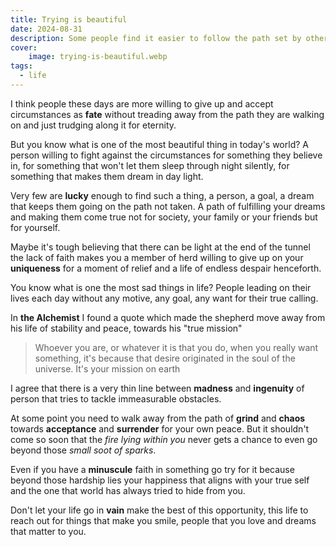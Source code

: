 ```yaml
---
title: Trying is beautiful
date: 2024-08-31
description: Some people find it easier to follow the path set by others but very few of us chase after something far more beautiful, one more try to make something come true.
cover:
    image: trying-is-beautiful.webp
tags:
  - life
---
```


I think people these days are more willing to give up and accept circumstances as **fate** without treading away from the path they are walking on and just trudging along it for eternity.

But you know what is one of the most beautiful thing in today's world? A person willing to fight against the circumstances for something they believe in, for something that won't let them sleep through night silently, for something that makes them dream in day light.

Very few are **lucky** enough to find such a thing, a person, a goal, a dream that keeps them going on the path not taken. A path of fulfilling your dreams and making them come true not for society, your family or your friends but for yourself.

Maybe it's tough believing that there can be light at the end of the tunnel the lack of faith makes you a member of herd willing to give up on your **uniqueness** for a moment of relief and a life of endless despair henceforth.

You know what is one the most sad things in life? People leading on their lives each day without any motive, any goal, any want for their true calling.

In **the Alchemist** I found a quote which made the shepherd move away from his life of stability and peace, towards his "true mission"
>Whoever you are, or whatever it is that you do, when you really want something, it's because that desire originated in the soul of the universe. It's your mission on earth

I agree that there is a very thin line between **madness** and **ingenuity** of person that tries to tackle immeasurable obstacles.

At some point you need to walk away from the path of **grind** and **chaos** towards **acceptance** and **surrender** for your own peace. But it shouldn't come so soon that the *fire lying within you* never gets a chance to even go beyond those *small soot of sparks*.

Even if you have a **minuscule** faith in something go try for it because beyond those hardship lies your happiness that aligns with your true self and the one that world has always tried to hide from you.

Don't let your life go in **vain** make the best of this opportunity, this life to reach out for things that make you smile, people that you love and dreams that matter to you.
